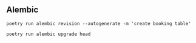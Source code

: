 
## Alembic

```
poetry run alembic revision --autogenerate -m 'create booking table'

poetry run alembic upgrade head

```

